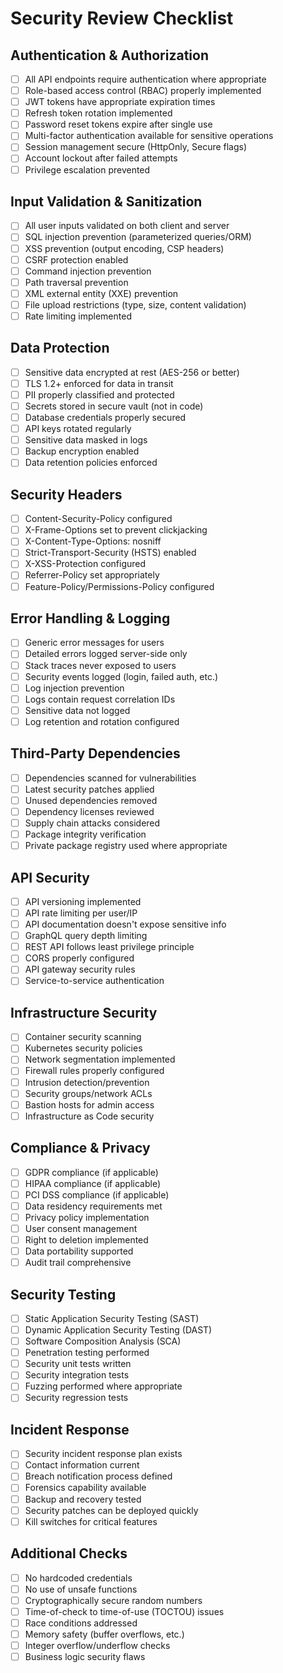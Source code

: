 # Security Review Checklist

## Authentication & Authorization
- [ ] All API endpoints require authentication where appropriate
- [ ] Role-based access control (RBAC) properly implemented
- [ ] JWT tokens have appropriate expiration times
- [ ] Refresh token rotation implemented
- [ ] Password reset tokens expire after single use
- [ ] Multi-factor authentication available for sensitive operations
- [ ] Session management secure (HttpOnly, Secure flags)
- [ ] Account lockout after failed attempts
- [ ] Privilege escalation prevented

## Input Validation & Sanitization
- [ ] All user inputs validated on both client and server
- [ ] SQL injection prevention (parameterized queries/ORM)
- [ ] XSS prevention (output encoding, CSP headers)
- [ ] CSRF protection enabled
- [ ] Command injection prevention
- [ ] Path traversal prevention
- [ ] XML external entity (XXE) prevention
- [ ] File upload restrictions (type, size, content validation)
- [ ] Rate limiting implemented

## Data Protection
- [ ] Sensitive data encrypted at rest (AES-256 or better)
- [ ] TLS 1.2+ enforced for data in transit
- [ ] PII properly classified and protected
- [ ] Secrets stored in secure vault (not in code)
- [ ] Database credentials properly secured
- [ ] API keys rotated regularly
- [ ] Sensitive data masked in logs
- [ ] Backup encryption enabled
- [ ] Data retention policies enforced

## Security Headers
- [ ] Content-Security-Policy configured
- [ ] X-Frame-Options set to prevent clickjacking
- [ ] X-Content-Type-Options: nosniff
- [ ] Strict-Transport-Security (HSTS) enabled
- [ ] X-XSS-Protection configured
- [ ] Referrer-Policy set appropriately
- [ ] Feature-Policy/Permissions-Policy configured

## Error Handling & Logging
- [ ] Generic error messages for users
- [ ] Detailed errors logged server-side only
- [ ] Stack traces never exposed to users
- [ ] Security events logged (login, failed auth, etc.)
- [ ] Log injection prevention
- [ ] Logs contain request correlation IDs
- [ ] Sensitive data not logged
- [ ] Log retention and rotation configured

## Third-Party Dependencies
- [ ] Dependencies scanned for vulnerabilities
- [ ] Latest security patches applied
- [ ] Unused dependencies removed
- [ ] Dependency licenses reviewed
- [ ] Supply chain attacks considered
- [ ] Package integrity verification
- [ ] Private package registry used where appropriate

## API Security
- [ ] API versioning implemented
- [ ] API rate limiting per user/IP
- [ ] API documentation doesn't expose sensitive info
- [ ] GraphQL query depth limiting
- [ ] REST API follows least privilege principle
- [ ] CORS properly configured
- [ ] API gateway security rules
- [ ] Service-to-service authentication

## Infrastructure Security
- [ ] Container security scanning
- [ ] Kubernetes security policies
- [ ] Network segmentation implemented
- [ ] Firewall rules properly configured
- [ ] Intrusion detection/prevention
- [ ] Security groups/network ACLs
- [ ] Bastion hosts for admin access
- [ ] Infrastructure as Code security

## Compliance & Privacy
- [ ] GDPR compliance (if applicable)
- [ ] HIPAA compliance (if applicable)
- [ ] PCI DSS compliance (if applicable)
- [ ] Data residency requirements met
- [ ] Privacy policy implementation
- [ ] User consent management
- [ ] Right to deletion implemented
- [ ] Data portability supported
- [ ] Audit trail comprehensive

## Security Testing
- [ ] Static Application Security Testing (SAST)
- [ ] Dynamic Application Security Testing (DAST)
- [ ] Software Composition Analysis (SCA)
- [ ] Penetration testing performed
- [ ] Security unit tests written
- [ ] Security integration tests
- [ ] Fuzzing performed where appropriate
- [ ] Security regression tests

## Incident Response
- [ ] Security incident response plan exists
- [ ] Contact information current
- [ ] Breach notification process defined
- [ ] Forensics capability available
- [ ] Backup and recovery tested
- [ ] Security patches can be deployed quickly
- [ ] Kill switches for critical features

## Additional Checks
- [ ] No hardcoded credentials
- [ ] No use of unsafe functions
- [ ] Cryptographically secure random numbers
- [ ] Time-of-check to time-of-use (TOCTOU) issues
- [ ] Race conditions addressed
- [ ] Memory safety (buffer overflows, etc.)
- [ ] Integer overflow/underflow checks
- [ ] Business logic security flaws